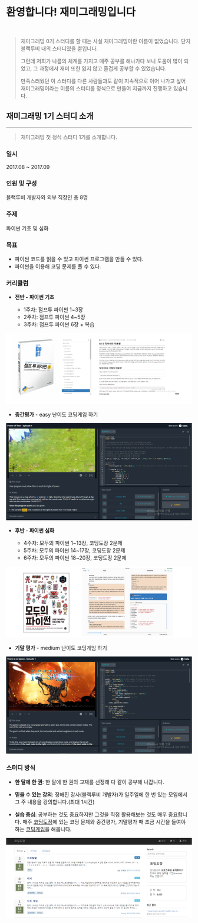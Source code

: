 # 환영합니다! 재미그래밍입니다

<br>

>재미그래밍 0기 스터디를 할 때는 사실 재미그래밍이란 이름이 없었습니다. 단지 블랙루비 내의 스터디였을 뿐입니다.
>
>그런데 저희가 나름의 체계를 가지고 매주 공부를 해나가다 보니 도움이 많이 되었고, 그 과정에서 재미 또한 잃지 않고 즐겁게 공부할 수 있었습니다.
>
>만족스러웠던 이 스터디를 다른 사람들과도 같이 지속적으로 이어 나가고 싶어 재미그래밍이라는 이름의 스터디를 정식으로 만들어 지금까지 진행하고 있습니다.

## 재미그래밍 1기 스터디 소개

- - -

>재미그래밍 첫 정식 스터디 1기를 소개합니다.

### 일시

2017.08 ~ 2017.09

### 인원 및 구성

블랙루비 개발자와 외부 직장인 총 8명

### 주제

파이썬 기초 및 심화

### 목표

- 파이썬 코드를 읽을 수 있고 파이썬 프로그램을 만들 수 있다.
- 파이썬을 이용해 코딩 문제를 풀 수 있다.

### 커리큘럼

- __전반 - 파이썬 기초__

  - 1주차: 점프투 파이썬 1~3장
  - 2주차: 점프투 파이썬 4~5장
  - 3주차: 점프투 파이썬 6장 + 복습

![파이썬 기초 교재](/assets/python_basic.PNG)

- __중간평가__ - easy 난이도 코딩게임 하기

![easy 난이도 코딩게임](/assets/middle_test.PNG)

- __후반 - 파이썬 심화__

  - 4주차: 모두의 파이썬 1~13장, 코딩도장 2문제
  - 5주차: 모두의 파이썬 14~17장, 코딩도장 2문제
  - 6주차: 모두의 파이썬 18~20장, 코딩도장 2문제

![파이썬 심화 교재](/assets/python_advance.PNG)

- __기말 평가__ - medium 난이도 코딩게임 하기

![medium 난이도 코딩게임](assets/last_test.PNG)

### 스터디 방식

- __한 달에 한 권__: 한 달에 한 권의 교재를 선정해 다 같이 공부해 나갑니다.

- __믿을 수 있는 강의__: 정해진 강사(블랙루비 개발자)가 일주일에 한 번 있는 모임에서 그 주 내용을 강의합니다.(최대 1시간)

- __실습 중심__: 공부하는 것도 중요하지만 그것을 직접 활용해보는 것도 매우 중요합니다. 매주 [코딩도장](http://codingdojang.com/)에 있는 코딩 문제와 중간평가, 기말평가 때 조금 시간을 들여야 하는 [코딩게임](https://www.codingame.com/star)을 해봅니다.

![코딩도장](/assets/codingdojang.PNG)